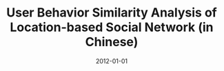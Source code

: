 ---
title: "User Behavior Similarity Analysis of Location-based Social Network (in Chinese)"
collection: publications
permalink: /publication/2012-01-01-User-behavior-similarity-analysis-of-location-based-social-network-in-Chinese/
date: 2012-01-01
venue: 'Journal of Computer Applications'
citation: ' ShuHan Yuan,  Wei-Bin Chen,  Shun-Kai Fu, &quot;User behavior similarity analysis of location based social network (in Chinese).&quot; Journal of Computer Applications, 2012.'
---